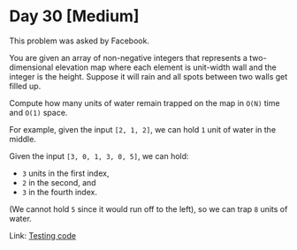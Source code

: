 # Day 30 \[Medium\]

This problem was asked by Facebook.

You are given an array of non-negative integers that represents a two-dimensional elevation map where each element is
unit-width wall and the integer is the height. Suppose it will rain and all spots between two walls get filled up.

Compute how many units of water remain trapped on the map in `O(N)` time and `O(1)` space.

For example, given the input `[2, 1, 2]`, we can hold `1` unit of water in the middle.

Given the input `[3, 0, 1, 3, 0, 5]`, we can hold:
 * `3` units in the first index,
 * `2` in the second, and
 * `3` in the fourth index.
  
(We cannot hold `5` since it would run off to the left), so we can trap `8` units of water.

Link: [Testing code](../../test/TestDay030.cpp)